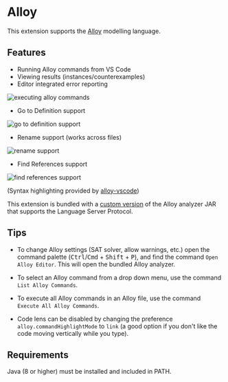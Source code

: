 # Alloy 

This extension supports the [Alloy](http://alloytools.org/) modelling language.

## Features
- Running Alloy commands from VS Code
- Viewing results (instances/counterexamples)
- Editor integrated error reporting

![executing alloy commands](https://imgur.com/download/dtPZEBW)

- Go to Definition support

![go to definition support](https://imgur.com/download/Dyq9b0w)

- Rename support (works across files)

![rename support](https://imgur.com/download/vw3Mpf7)

- Find References support

![find references support](https://imgur.com/download/LhpXCZX)

(Syntax highlighting provided by [alloy-vscode](https://marketplace.visualstudio.com/items?itemName=DongyuZhao.alloy-vscode))

This extension is bundled with a [custom version](https://github.com/s-arash/org.alloytools.alloy/tree/ls) of the Alloy analyzer JAR that supports the Language Server Protocol.
## Tips

- To change Alloy settings (SAT solver, allow warnings, etc.) open the command palette (<kbd>Ctrl</kbd>/<kbd>Cmd</kbd> + <kbd>Shift</kbd> + <kbd>P</kbd>), and find the command `Open Alloy Editor`. This will open the bundled Alloy analyzer.

- To select an Alloy command from a drop down menu, use the command `List Alloy Commands`.

- To execute all Alloy commands in an Alloy file, use the command `Execute All Alloy Commands`.

- Code lens can be disabled by changing the preference `alloy.commandHighlightMode` to `link` (a good option if you don't like the code moving vertically while you type).

## Requirements

Java (8 or higher) must be installed and included in PATH.

